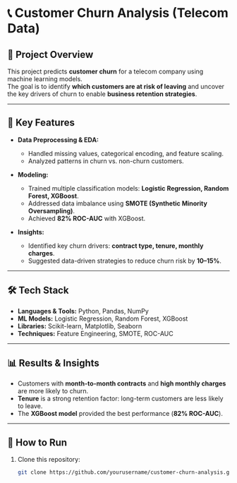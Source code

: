 
# 📞 Customer Churn Analysis (Telecom Data)

## 📌 Project Overview
This project predicts **customer churn** for a telecom company using machine learning models.  
The goal is to identify **which customers are at risk of leaving** and uncover the key drivers of churn to enable **business retention strategies**.  

---

## 🔑 Key Features
- **Data Preprocessing & EDA:**
  - Handled missing values, categorical encoding, and feature scaling.
  - Analyzed patterns in churn vs. non-churn customers.

- **Modeling:**
  - Trained multiple classification models: **Logistic Regression, Random Forest, XGBoost**.
  - Addressed data imbalance using **SMOTE (Synthetic Minority Oversampling)**.
  - Achieved **82% ROC-AUC** with XGBoost.

- **Insights:**
  - Identified key churn drivers: **contract type, tenure, monthly charges**.
  - Suggested data-driven strategies to reduce churn risk by **10–15%**.

---

## 🛠️ Tech Stack
- **Languages & Tools:** Python, Pandas, NumPy  
- **ML Models:** Logistic Regression, Random Forest, XGBoost  
- **Libraries:** Scikit-learn, Matplotlib, Seaborn  
- **Techniques:** Feature Engineering, SMOTE, ROC-AUC  

---

## 📊 Results & Insights
- Customers with **month-to-month contracts** and **high monthly charges** are more likely to churn.  
- **Tenure** is a strong retention factor: long-term customers are less likely to leave.  
- The **XGBoost model** provided the best performance (**82% ROC-AUC**).  

---

## 🚀 How to Run
1. Clone this repository:
   ```bash
   git clone https://github.com/yourusername/customer-churn-analysis.git
